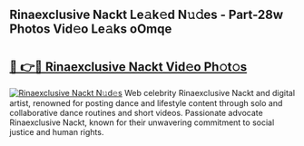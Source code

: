## Rinaexclusive Nackt Le𝚊k𝚎d N𝚞𝚍es - Part-28w Photos Vid𝚎o Le𝚊ks oOmqe

# <h2><a href="http://fb72raz.evod.top/?m=Rinaexclusive+Nackt">🔗 👉🔴 Rinaexclusive Nackt Vid𝚎o Ph𝚘t𝚘s</a></h2>

[![Rinaexclusive Nackt N𝚞d𝚎s](https://i.imgur.com/8V9OHl7.gif)](http://fb72raz.evod.top/?m=Rinaexclusive+Nackt)
Web celebrity Rinaexclusive Nackt and digital artist, renowned for posting dance and lifestyle content through solo and collaborative dance routines and short videos. Passionate advocate Rinaexclusive Nackt, known for their unwavering commitment to social justice and human rights. 
